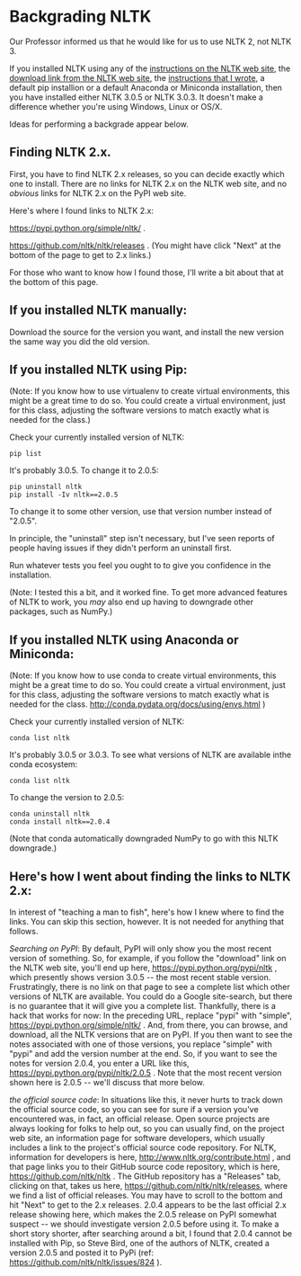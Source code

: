 # Backgrading NLTK
Our Professor informed us that he would like for us to use NLTK 2, not NLTK 3.

If you installed NLTK using any of the [instructions on the NLTK web site](http://www.nltk.org/install.html), the [download link from the NLTK web site](https://pypi.python.org/pypi/nltk), the [instructions that I wrote](./README.md), a default pip installion or a default Anaconda or Miniconda installation, then you have installed either NLTK 3.0.5 or NLTK 3.0.3.  It doesn't make a difference whether you're using Windows, Linux or OS/X.  

Ideas for performing a backgrade appear below.

## Finding NLTK 2.x.
First, you have to find NLTK 2.x releases, so you can decide exactly which one to install.  There are no links for NLTK 2.x on the NLTK web site, and no *obvious* links for NLTK 2.x on the PyPI web site.  

Here's where I found links to NLTK 2.x:

https://pypi.python.org/simple/nltk/ .  

https://github.com/nltk/nltk/releases .  (You might have click "Next" at the bottom of the page to get to 2.x links.)

For those who want to know how I found those, I'll write a bit about that at the bottom of this page.

## If you installed NLTK manually:
Download the source for the version you want, and install the new version the same way you did the old version.

## If you installed NLTK using Pip:
(Note:  If you know how to use virtualenv to create virtual environments, this might be a great time to do so.  You could create a virtual environment, just for this class, adjusting the software versions to match exactly what is needed for the class.)

Check your currently installed version of NLTK:
```
pip list
```
It's probably 3.0.5.  To change it to 2.0.5:
```
pip uninstall nltk
pip install -Iv nltk==2.0.5
```
To change it to some other version, use that version number instead of "2.0.5".

In principle, the "uninstall" step isn't necessary, but I've seen reports of people having issues if they didn't perform an uninstall first.

Run whatever tests you feel you ought to to give you confidence in the installation.

(Note:  I tested this a bit, and it worked fine.  To get more advanced features of NLTK to work, you *may* also end up having to downgrade other packages, such as NumPy.) 

## If you installed NLTK using Anaconda or Miniconda:
(Note:  If you know how to use conda to create virtual environments, this might be a great time to do so.  You could create a virtual environment, just for this class, adjusting the software versions to match exactly what is needed for the class.  http://conda.pydata.org/docs/using/envs.html )

Check your currently installed version of NLTK:
```
conda list nltk
```
It's probably 3.0.5 or 3.0.3.  To see what versions of NLTK are available inthe conda ecosystem:
```
conda list nltk
```
To change the version to 2.0.5:
```
conda uninstall nltk
conda install nltk==2.0.4
```
(Note that conda automatically downgraded NumPy to go with this NLTK downgrade.)

## Here's how I went about finding the links to NLTK 2.x:  

In interest of "teaching a man to fish", here's how I knew where to find the links.  You can skip this section, however.  It is not needed for anything that follows.

_Searching on PyPI_:  By default, PyPI will only show you the most recent version of something.  So, for example, if you follow the "download" link on the NLTK web site, you'll end up here, https://pypi.python.org/pypi/nltk , which presently shows version 3.0.5 -- the most recent stable version.  Frustratingly, there is no link on that page to see a complete list which other versions of NLTK are available.  You could do a Google site-search, but there is no guarantee that it will give you a complete list.  Thankfully, there is a hack that works for now:  In the preceding URL, replace "pypi" with "simple", https://pypi.python.org/simple/nltk/ .  And, from there, you can browse, and download, all the NLTK versions that are on PyPI.  If you then want to see the notes associated with one of those versions, you replace "simple" with "pypi" and add the version number at the end.  So, if you want to see the notes for version 2.0.4, you enter a URL like this, https://pypi.python.org/pypi/nltk/2.0.5 . Note that the most recent version shown here is 2.0.5 -- we'll discuss that more below.

_the official source code_:  In situations like this, it never hurts to track down the official source code, so you can see for sure if a version you've encountered was, in fact, an official release.  Open source projects are always looking for folks to help out, so you can usually find, on the project web site, an information page for software developers, which usually includes a link to the project's official source code repository.  For NLTK, information for developers is here, http://www.nltk.org/contribute.html , and that page links you to their GitHub source code repository, which is here, https://github.com/nltk/nltk .  The GitHub repository has a "Releases" tab, clicking on that, takes us here, https://github.com/nltk/nltk/releases, where we find a list of official releases.  You may have to scroll to the bottom and hit "Next" to get to the 2.x releases.  2.0.4 appears to be the last official 2.x release showing here, which makes the  2.0.5 release on PyPI somewhat suspect -- we should investigate version 2.0.5 before using it.  To make a short story shorter, after searching around a bit, I found that 2.0.4 cannot be installed with Pip, so Steve Bird, one of the authors of NLTK, created a version 2.0.5 and posted it to PyPi (ref: https://github.com/nltk/nltk/issues/824 ).
